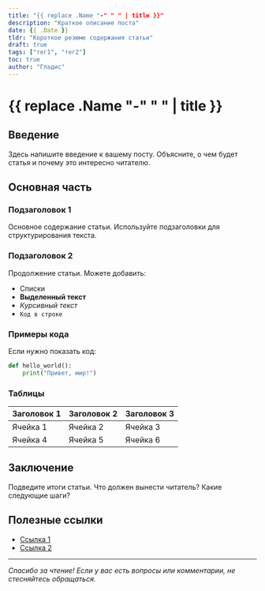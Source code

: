 ```yaml
---
title: "{{ replace .Name "-" " " | title }}"
description: "Краткое описание поста"
date: {{ .Date }}
tldr: "Короткое резюме содержания статьи"
draft: true
tags: ["тег1", "тег2"]
toc: true
author: "Гладис"
---
```


# {{ replace .Name "-" " " | title }}

## Введение

Здесь напишите введение к вашему посту. Объясните, о чем будет статья и почему это интересно читателю.

## Основная часть

### Подзаголовок 1

Основное содержание статьи. Используйте подзаголовки для структурирования текста.

### Подзаголовок 2

Продолжение статьи. Можете добавить:

- Списки
- **Выделенный текст**
- *Курсивный текст*
- `Код в строке`

### Примеры кода

Если нужно показать код:

```python
def hello_world():
    print("Привет, мир!")
```

### Таблицы

| Заголовок 1 | Заголовок 2 | Заголовок 3 |
|-------------|-------------|-------------|
| Ячейка 1    | Ячейка 2    | Ячейка 3    |
| Ячейка 4    | Ячейка 5    | Ячейка 6    |

## Заключение

Подведите итоги статьи. Что должен вынести читатель? Какие следующие шаги?

## Полезные ссылки

- [Ссылка 1](https://example.com)
- [Ссылка 2](https://example.com)

---

*Спасибо за чтение! Если у вас есть вопросы или комментарии, не стесняйтесь обращаться.*